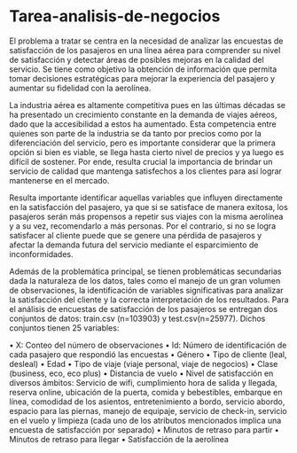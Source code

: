 # Tarea-analisis-de-negocios
El problema a tratar se centra en la necesidad de analizar las encuestas de satisfacción de los pasajeros en una línea aérea para comprender su nivel de satisfacción y detectar áreas de posibles mejoras en la calidad del servicio. Se tiene como objetivo la obtención de información que permita tomar decisiones estratégicas para mejorar la experiencia del pasajero y aumentar su fidelidad con la aerolínea.

La industria aérea es altamente competitiva pues en las últimas décadas se ha presentado un crecimiento constante en la demanda de viajes aéreos, dado que la accesibilidad a estos ha aumentado. Esta competencia entre quienes son parte de la industria se da tanto por precios como por la diferenciación del servicio, pero es importante considerar que la primera opción si bien es viable, se llega hasta cierto nivel de precios y ya luego es difícil de sostener. Por ende, resulta crucial la importancia de brindar un servicio de calidad que mantenga satisfechos a los clientes para así lograr mantenerse en el mercado. 

Resulta importante identificar aquellas variables que influyen directamente en la satisfacción del pasajero, ya que si se satisface de manera exitosa, los pasajeros serán más propensos a repetir sus viajes con la misma aerolínea y a su vez, recomendarlo a más personas. Por el contrario, si no se logra satisfacer al cliente puede que se genere una pérdida de pasajeros y afectar la demanda futura del servicio mediante el esparcimiento de inconformidades.

Además de la problemática principal, se tienen problemáticas secundarias dada la naturaleza de los datos, tales como el manejo de un gran volumen de observaciones, la identificación de variables significativas para analizar la satisfacción del cliente y la correcta interpretación de los resultados. 
Para el análisis de encuestas de satisfacción de los pasajeros se entregan dos conjuntos de datos: train.csv (n=103903) y test.csv(n=25977). Dichos conjuntos tienen 25 variables: 

•	X: Conteo del número de observaciones
•	Id: Número de identificación de cada pasajero que respondió las encuestas
•	Género
•	Tipo de cliente (leal, desleal)
•	Edad
•	Tipo de viaje (viaje personal, viaje de negocios)
•	Clase (business, eco, eco plus)
•	Distancia de vuelo
•	Nivel de satisfacción en diversos ámbitos: Servicio de wifi, cumplimiento hora de salida y llegada, reserva online, ubicación de la puerta, comida y bebestibles, embarque en línea, comodidad de los asientos, entretenimiento a bordo, servicio abordo, espacio para las piernas, manejo de equipaje, servicio de check-in, servicio en el vuelo y limpieza (cada uno de los atributos mencionados implica una encuesta de satisfacción por separado)
•	Minutos de retraso para partir
•	Minutos de retraso para llegar
•	Satisfacción de la aerolínea

